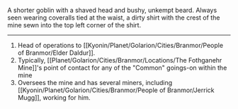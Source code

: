 A shorter goblin with a shaved head and bushy, unkempt beard. Always seen wearing coveralls tied at the waist, a dirty shirt with the crest of the mine sewn into the top left corner of the shirt.
 
---
1. Head of operations to [[Kyonin/Planet/Golarion/Cities/Branmor/People of Branmor/Elder Daldur]].
2. Typically, [[Planet/Golarion/Cities/Branmor/Locations/The Fothganehr Mine]]'s point of contact for any of the "Common" goings-on within the mine
3. Oversees the mine and has several miners, including [[Kyonin/Planet/Golarion/Cities/Branmor/People of Branmor/Jerrick Mugg]], working for him.